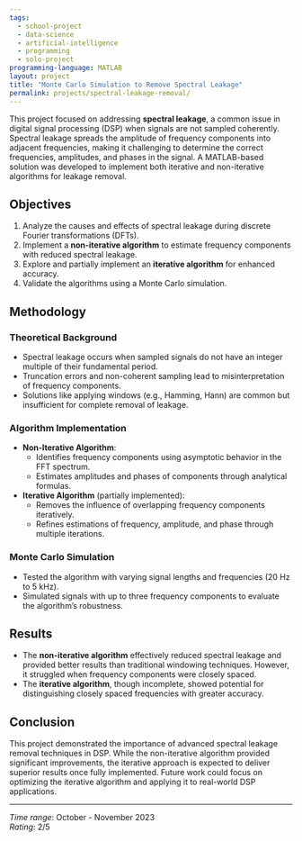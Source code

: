 ```yaml
---
tags:
  - school-project
  - data-science
  - artificial-intelligence
  - programming
  - solo-project
programming-language: MATLAB
layout: project
title: "Monte Carlo Simulation to Remove Spectral Leakage"
permalink: projects/spectral-leakage-removal/
---
```



This project focused on addressing **spectral leakage**, a common issue in digital signal processing (DSP) when signals are not sampled coherently. Spectral leakage spreads the amplitude of frequency components into adjacent frequencies, making it challenging to determine the correct frequencies, amplitudes, and phases in the signal. A MATLAB-based solution was developed to implement both iterative and non-iterative algorithms for leakage removal.

## Objectives

1. Analyze the causes and effects of spectral leakage during discrete Fourier transformations (DFTs).
2. Implement a **non-iterative algorithm** to estimate frequency components with reduced spectral leakage.
3. Explore and partially implement an **iterative algorithm** for enhanced accuracy.
4. Validate the algorithms using a Monte Carlo simulation.

## Methodology

### Theoretical Background
- Spectral leakage occurs when sampled signals do not have an integer multiple of their fundamental period.
- Truncation errors and non-coherent sampling lead to misinterpretation of frequency components.
- Solutions like applying windows (e.g., Hamming, Hann) are common but insufficient for complete removal of leakage.

### Algorithm Implementation
- **Non-Iterative Algorithm**:
  - Identifies frequency components using asymptotic behavior in the FFT spectrum.
  - Estimates amplitudes and phases of components through analytical formulas.
- **Iterative Algorithm** (partially implemented):
  - Removes the influence of overlapping frequency components iteratively.
  - Refines estimations of frequency, amplitude, and phase through multiple iterations.

### Monte Carlo Simulation
- Tested the algorithm with varying signal lengths and frequencies (20 Hz to 5 kHz).
- Simulated signals with up to three frequency components to evaluate the algorithm’s robustness.

## Results

- The **non-iterative algorithm** effectively reduced spectral leakage and provided better results than traditional windowing techniques. However, it struggled when frequency components were closely spaced.
- The **iterative algorithm**, though incomplete, showed potential for distinguishing closely spaced frequencies with greater accuracy.

## Conclusion

This project demonstrated the importance of advanced spectral leakage removal techniques in DSP. While the non-iterative algorithm provided significant improvements, the iterative approach is expected to deliver superior results once fully implemented. Future work could focus on optimizing the iterative algorithm and applying it to real-world DSP applications.

---

*Time range*: October - November 2023  
*Rating*: 2/5  